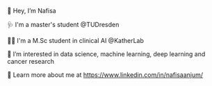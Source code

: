 
👋 Hey, I’m Nafisa 

🩺 I'm a master's student @TUDresden

👨‍🎓 I'm a M.Sc student in clinical AI @KatherLab

👀 I’m interested in data science, machine learning, deep learning and cancer research

🔗 Learn more about me at https://www.linkedin.com/in/nafisaanjum/
